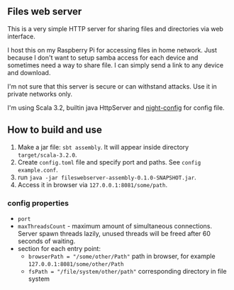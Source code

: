 ## Files web server

This is a very simple HTTP server for sharing files and directories via web interface.

I host this on my Raspberry Pi for accessing files in home network. 
Just because I don't want to setup samba access for each device and sometimes need a way to share file. I can simply send a link to any device and download.

I'm not sure that this server is secure or can withstand attacks. Use it in private networks only.

I'm using Scala 3.2, builtin java HttpServer and [night-config](https://github.com/TheElectronWill/night-config) for config file.

## How to build and use

1. Make a jar file: ```sbt assembly```. It will appear inside directory ```target/scala-3.2.0```.
2. Create ```config.toml``` file and specify port and paths. See ```config example.conf```.
3. run ```java -jar fileswebserver-assembly-0.1.0-SNAPSHOT.jar```.
4. Access it in browser via ```127.0.0.1:8081/some/path```.

### config properties

* ```port```
* ```maxThreadsCount``` - maximum amount of simultaneous connections. Server spawn threads lazily, unused threads will be freed after 60 seconds of waiting.
* section for each entry point:
  * ```browserPath = "/some/other/Path"``` path in browser, for example ```127.0.0.1:8081/some/other/Path```
  * ```fsPath = "/file/system/other/path"``` corresponding directory in file system


